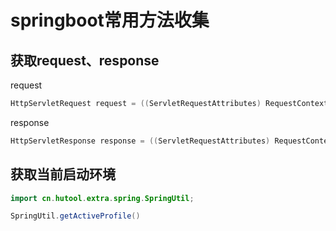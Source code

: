 # springboot常用方法收集

## 获取request、response
request
```java
HttpServletRequest request = ((ServletRequestAttributes) RequestContextHolder.getRequestAttributes()).getRequest();
```

response
```java
HttpServletResponse response = ((ServletRequestAttributes) RequestContextHolder.getRequestAttributes()).getResponse();
```

## 获取当前启动环境
```java
import cn.hutool.extra.spring.SpringUtil;

SpringUtil.getActiveProfile()
```
